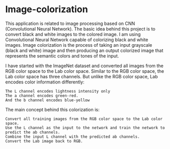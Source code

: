 # Image-colorization
This application is related to image processing based on CNN (Convolutional Neural Network). The basic idea behind this project is to convert black and white images to the colored image. I am using Convolutional Neural Network capable of colorizing black and white images.
Image colorization is the process of taking an input grayscale (black and white) image and then producing an output colorized image that represents the semantic colors and tones of the input.

I have started with the ImageNet dataset and converted all images from the RGB color space to the Lab color space.
Similar to the RGB color space, the Lab color space has three channels. But unlike the RGB color space, Lab encodes color information differently:

    The L channel encodes lightness intensity only
    The a channel encodes green-red.
    And the b channel encodes blue-yellow


The main concept behind this colorization is:

    Convert all training images from the RGB color space to the Lab color space.
    Use the L channel as the input to the network and train the network to predict the ab channels.
    Combine the input L channel with the predicted ab channels.
    Convert the Lab image back to RGB.
